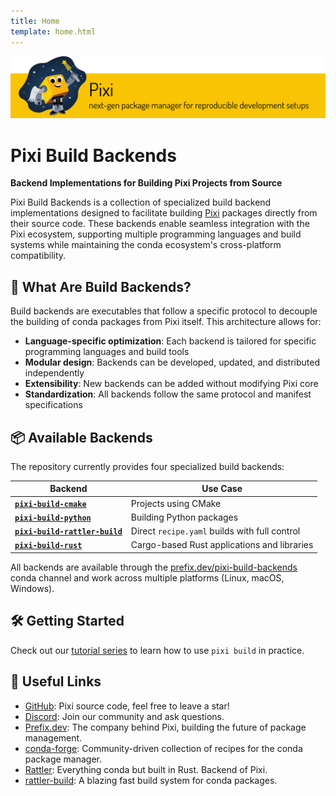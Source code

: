 ```yaml
---
title: Home
template: home.html
---
```


![pixi logo](assets/banner.svg)

# Pixi Build Backends

**Backend Implementations for Building Pixi Projects from Source**

Pixi Build Backends is a collection of specialized build backend implementations designed to facilitate building [Pixi](https://pixi.sh) packages directly from their source code.
These backends enable seamless integration with the Pixi ecosystem, supporting multiple programming languages and build systems while maintaining the conda ecosystem's cross-platform compatibility.

## 🚀 What Are Build Backends?

Build backends are executables that follow a specific protocol to decouple the building of conda packages from Pixi itself. This architecture allows for:

- **Language-specific optimization**: Each backend is tailored for specific programming languages and build tools
- **Modular design**: Backends can be developed, updated, and distributed independently
- **Extensibility**: New backends can be added without modifying Pixi core
- **Standardization**: All backends follow the same protocol and manifest specifications

## 📦 Available Backends

The repository currently provides four specialized build backends:

| Backend   | Use Case |
|---------|----------|
| [**`pixi-build-cmake`**](./backends/pixi-build-cmake.md) |  Projects using CMake |
| [**`pixi-build-python`**](./backends/pixi-build-python.md) | Building Python packages |
| [**`pixi-build-rattler-build`**](./backends/pixi-build-rattler-build.md) | Direct `recipe.yaml` builds with full control |
| [**`pixi-build-rust`**](./backends/pixi-build-rust.md) |  Cargo-based Rust applications and libraries |

All backends are available through the [prefix.dev/pixi-build-backends](https://prefix.dev/channels/pixi-build-backends) conda channel and work across multiple platforms (Linux, macOS, Windows).

## 🛠️ Getting Started

Check out our [tutorial series](https://pixi.sh/latest/build/getting_started/) to learn how to use `pixi build` in practice.


## 🔗 Useful Links

- [GitHub](https://github.com/prefix-dev/pixi): Pixi source code, feel free to leave a star!
- [Discord](https://discord.gg/kKV8ZxyzY4): Join our community and ask questions.
- [Prefix.dev](https://prefix.dev/): The company behind Pixi, building the future of package management.
- [conda-forge](https://conda-forge.org/): Community-driven collection of recipes for the conda package manager.
- [Rattler](https://github.com/conda/rattler): Everything conda but built in Rust. Backend of Pixi.
- [rattler-build](https://rattler.build): A blazing fast build system for conda packages.
